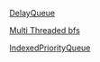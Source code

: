 [DelayQueue](https://github.com/L-factorial/DataStructure-and-MulthiThreading-in-java-/blob/main/src/main/java/com/lfactorial/concurrency/delayqueue/README.md)

[Multi Threaded bfs](https://github.com/L-factorial/DataStructure-and-MulthiThreading-in-java-/blob/main/src/main/java/com/lfactorial/concurrency/multithreadedbfs/README.md)

[IndexedPriorityQueue](https://github.com/L-factorial/DataStructure-and-MulthiThreading-in-java-/blob/main/src/main/java/com/lfactorial/datastructure/indexedpq/README.md)
